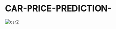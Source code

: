 # CAR-PRICE-PREDICTION-

![car2](https://github.com/user-attachments/assets/c0fb4d2d-a565-4581-9aeb-ac5d15fca7bf)
